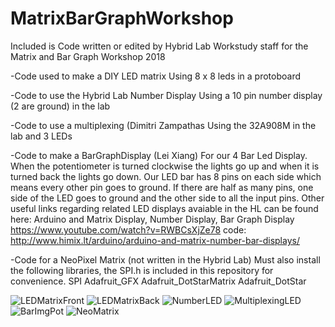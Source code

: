 # MatrixBarGraphWorkshop
Included is Code written or edited by Hybrid Lab Workstudy staff for the Matrix and Bar Graph Workshop 2018

-Code used to make a DIY LED matrix 
Using 8 x 8 leds in a protoboard

-Code to use the Hybrid Lab Number Display
Using a 10 pin number display (2 are ground) in the lab

-Code to use a multiplexing (Dimitri Zampathas
Using the 32A908M in the lab and 3 LEDs

-Code to make a BarGraphDisplay (Lei Xiang)
For our 4 Bar Led Display. When the potentiometer is turned clockwise the lights go up and when it is turned back the lights go down. Our LED bar has 8 pins on each side which means every other pin goes to ground. If there are half as many pins, one side of the LED goes to ground and the other side to all the input pins. 
Other useful links regarding related LED displays avaiable in the HL can be found here: 
Arduino and Matrix Display, Number Display, Bar Graph Display
https://www.youtube.com/watch?v=RWBCsXjZe78
code: http://www.himix.lt/arduino/arduino-and-matrix-number-bar-displays/

-Code for a NeoPixel Matrix (not written in the Hybrid Lab) Must also install the following libraries, the SPI.h is included in this repository for convenience. 
SPI
Adafruit_GFX
Adafruit_DotStarMatrix
Adafruit_DotStar



![LEDMatrixFront](LEDMatrixFront.jpg)
![LEDMatrixBack](LEDMatrixBack.jpg)
![NumberLED](numberLED.jpg)
![MultiplexingLED](MultiplexingLED.jpg)
![BarImgPot](BarImgPot.jpg)
![NeoMatrix](NeoMatrix.jpg)


